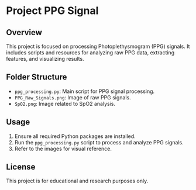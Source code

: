 # Project PPG Signal

## Overview
This project is focused on processing Photoplethysmogram (PPG) signals. It includes scripts and resources for analyzing raw PPG data, extracting features, and visualizing results.

## Folder Structure
- `ppg_processing.py`: Main script for PPG signal processing.
- `PPG_Raw_Signals.png`: Image of raw PPG signals.
- `SpO2.png`: Image related to SpO2 analysis.

## Usage
1. Ensure all required Python packages are installed.
2. Run the `ppg_processing.py` script to process and analyze PPG signals.
3. Refer to the images for visual reference.

## License
This project is for educational and research purposes only.